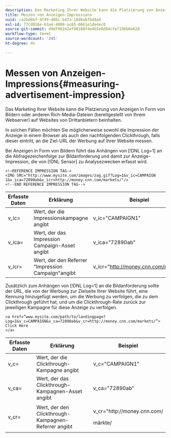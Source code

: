 ```yaml
---
description: Das Marketing Ihrer Website kann die Platzierung von Anzeigen in Form von Bildern oder anderen Rich-Media-Dateien (bereitgestellt von Ihrem Webserver) auf Websites von Drittanbietern beinhalten.
title: Messen von Anzeigen-Impressions
uuid: ca2bd6bf-4f49-406c-b47a-18d6abfb48a4
exl-id: 77cd816e-63a4-4080-ac65-0661e1de4ec0
source-git-commit: d9df90242ef96188f4e4b5e6d04cfef196b0a628
workflow-type: tm+mt
source-wordcount: '245'
ht-degree: 4%

---
```


# Messen von Anzeigen-Impressions{#measuring-advertisement-impression}

Das Marketing Ihrer Website kann die Platzierung von Anzeigen in Form von Bildern oder anderen Rich-Media-Dateien (bereitgestellt von Ihrem Webserver) auf Websites von Drittanbietern beinhalten.

In solchen Fällen möchten Sie möglicherweise sowohl die Impression der Anzeige in einem Browser als auch den nachfolgenden Clickthrough, falls dieser eintritt, an die Ziel-URL der Werbung auf Ihrer Website messen.

Bei Anzeigen in Form von Bildern führt das Anhängen von [!DNL Log=1] an die Abfragezeichenfolge zur Bildanforderung und damit zur Anzeige-Impression, die von [!DNL Sensor] zu Analysezwecken erfasst wird.

```
<!—REFERENCE IMPRESSION TAG-> 
<IMG SRC="http://www.mysite.com/images/zag.gif?Log=1&v_ic=CAMPAIGN 1&v_ica=72890ab&v_icr=http://money.cnn.com/markets/"/>
<!--END REFERENCE IMPRESSION TAG-->
```

| Erfasste Daten | Erklärung | Beispiel |
|---|---|---|
| v_ic= | Wert, der die Impressionskampagne angibt | v_ic=&quot;CAMPAIGN1&quot; |
| v_ica= | Wert, der das Impression Campaign-Asset angibt | v_ica=&quot;72890ab&quot; |
| v_icr= | Wert, der den Referrer &quot;Impression Campaign&quot;angibt | v_icr=&quot;http://money.cnn.com/markets/ |

Zusätzlich zum Anhängen von [!DNL Log=1] an die Bildanforderung sollte der URL, die von der Werbung zur Zielseite Ihrer Website führt, eine Kennung hinzugefügt werden, um die Werbung zu verfolgen, die zu dem Clickthrough geführt hat, und um die Clickthrough-Rate zurück zur jeweiligen Kampagne für diese Anzeige zu verfolgen.

```
<a href=”www.mysite.com/path/to/landingpage?Log=1&v_c=CAMPAIGN&v_ca=72890ab&v_cr=http://money.cnn.com/markets/”>
Click Here
</a>
```

<table id="table_B87134C522EF4AC9BD2AFA6F4A0CF574"> 
 <thead> 
  <tr> 
   <th colname="col1" class="entry"> Erfasste Daten </th> 
   <th colname="col2" class="entry"> Erklärung </th> 
   <th colname="col3" class="entry"> Beispiel </th> 
  </tr> 
 </thead>
 <tbody> 
  <tr> 
   <td colname="col1"> v_c= </td> 
   <td colname="col2"> Wert, der die Clickthrough-Kampagne angibt </td> 
   <td colname="col3"> v_c="CAMPAIGN1" </td> 
  </tr> 
  <tr> 
   <td colname="col1"> v_ca= </td> 
   <td colname="col2"> Wert, der das Clickthrough-Kampagnen-Asset angibt </td> 
   <td colname="col3"> v_ca="72890ab" </td> 
  </tr> 
  <tr> 
   <td colname="col1"> v_cr= </td> 
   <td colname="col2"> Wert, der den Clickthrough-Kampagnen-Referrer angibt </td> 
   <td colname="col3"> <p> <span class="filepath"> v_cr="http://money.cnn.com/</span> </p> <p>märkte/ </p> </td> 
  </tr> 
 </tbody> 
</table>
